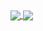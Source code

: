 
<a href="https://github.com/robcodehub/github-readme-stats">
  <img align="center" src="https://github-readme-stats.vercel.app/api?username=robcodehub&show_icons=true&theme=radical" />
</a>

<a href="https://github.com/robcodehub/convoychat">
  <img align="center" src="https://github-readme-stats.vercel.app/api/top-langs/?username=robcodehub&layout=compact&langs_count=8&theme=radical" />
</a>

<!--
**robcodehub/robcodehub** is a ✨ _special_ ✨ repository because its `README.md` (this file) appears on your GitHub profile.

Here are some ideas to get you started:
### Hi there 👋

- 🔭 I’m currently working on ...
- 🌱 I’m currently learning ...
- 👯 I’m looking to collaborate on ...
- 🤔 I’m looking for help with ...
- 💬 Ask me about ...
- 📫 How to reach me: ...
- 😄 Pronouns: ...
- ⚡ Fun fact: ...
-->
